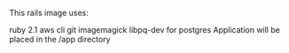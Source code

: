 This rails image uses:

ruby 2.1
aws cli
git
imagemagick
libpq-dev for postgres
Application will be placed in the /app directory

